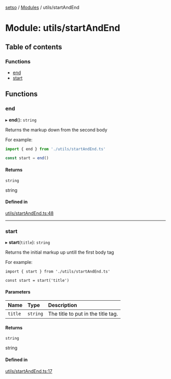 [setso](../README.md) / [Modules](../modules.md) / utils/startAndEnd

# Module: utils/startAndEnd

## Table of contents

### Functions

- [end](utils_startAndEnd.md#end)
- [start](utils_startAndEnd.md#start)

## Functions

### end

▸ **end**(): `string`

Returns the markup down from the second body

For example:

```js
import { end } from './utils/startAndEnd.ts'

const start = end()
```

#### Returns

`string`

string

#### Defined in

[utils/startAndEnd.ts:48](https://github.com/setsojs/setso/blob/df92c94/src/utils/startAndEnd.ts#L48)

___

### start

▸ **start**(`title`): `string`

Returns the initial markup up untill the first body tag

For example:

```
import { start } from './utils/startAndEnd.ts'

const start = start('title')
```

#### Parameters

| Name | Type | Description |
| :------ | :------ | :------ |
| `title` | `string` | The title to put in the title tag. |

#### Returns

`string`

string

#### Defined in

[utils/startAndEnd.ts:17](https://github.com/setsojs/setso/blob/df92c94/src/utils/startAndEnd.ts#L17)
